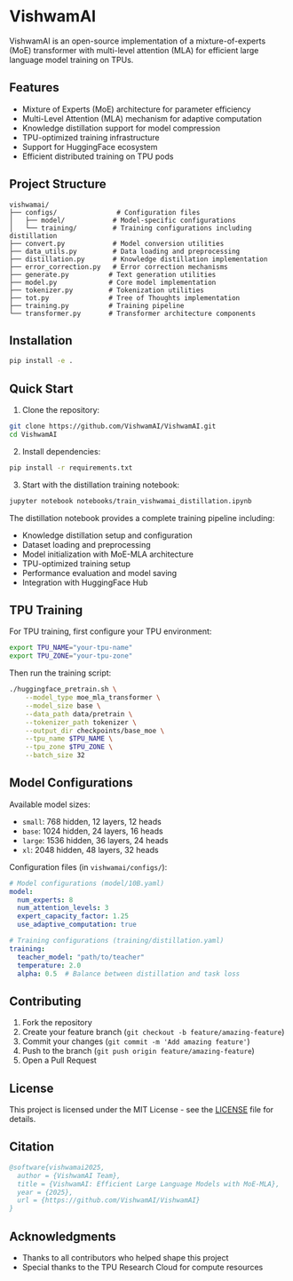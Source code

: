 # VishwamAI

VishwamAI is an open-source implementation of a mixture-of-experts (MoE) transformer with multi-level attention (MLA) for efficient large language model training on TPUs.

## Features

- Mixture of Experts (MoE) architecture for parameter efficiency
- Multi-Level Attention (MLA) mechanism for adaptive computation
- Knowledge distillation support for model compression
- TPU-optimized training infrastructure
- Support for HuggingFace ecosystem
- Efficient distributed training on TPU pods

## Project Structure

```
vishwamai/
├── configs/               # Configuration files
│   ├── model/            # Model-specific configurations
│   └── training/         # Training configurations including distillation
├── convert.py            # Model conversion utilities
├── data_utils.py         # Data loading and preprocessing
├── distillation.py       # Knowledge distillation implementation
├── error_correction.py   # Error correction mechanisms
├── generate.py          # Text generation utilities
├── model.py             # Core model implementation
├── tokenizer.py         # Tokenization utilities
├── tot.py               # Tree of Thoughts implementation
├── training.py          # Training pipeline
└── transformer.py       # Transformer architecture components
```

## Installation

```bash
pip install -e .
```

## Quick Start

1. Clone the repository:
```bash
git clone https://github.com/VishwamAI/VishwamAI.git
cd VishwamAI
```

2. Install dependencies:
```bash
pip install -r requirements.txt
```

3. Start with the distillation training notebook:
```bash
jupyter notebook notebooks/train_vishwamai_distillation.ipynb
```

The distillation notebook provides a complete training pipeline including:
- Knowledge distillation setup and configuration
- Dataset loading and preprocessing
- Model initialization with MoE-MLA architecture
- TPU-optimized training setup
- Performance evaluation and model saving
- Integration with HuggingFace Hub

## TPU Training

For TPU training, first configure your TPU environment:

```bash
export TPU_NAME="your-tpu-name"
export TPU_ZONE="your-tpu-zone"
```

Then run the training script:

```bash
./huggingface_pretrain.sh \
    --model_type moe_mla_transformer \
    --model_size base \
    --data_path data/pretrain \
    --tokenizer_path tokenizer \
    --output_dir checkpoints/base_moe \
    --tpu_name $TPU_NAME \
    --tpu_zone $TPU_ZONE \
    --batch_size 32
```

## Model Configurations

Available model sizes:
- `small`: 768 hidden, 12 layers, 12 heads
- `base`: 1024 hidden, 24 layers, 16 heads
- `large`: 1536 hidden, 36 layers, 24 heads
- `xl`: 2048 hidden, 48 layers, 32 heads

Configuration files (in `vishwamai/configs/`):
```yaml
# Model configurations (model/10B.yaml)
model:
  num_experts: 8
  num_attention_levels: 3
  expert_capacity_factor: 1.25
  use_adaptive_computation: true

# Training configurations (training/distillation.yaml)
training:
  teacher_model: "path/to/teacher"
  temperature: 2.0
  alpha: 0.5  # Balance between distillation and task loss
```

## Contributing

1. Fork the repository
2. Create your feature branch (`git checkout -b feature/amazing-feature`)
3. Commit your changes (`git commit -m 'Add amazing feature'`)
4. Push to the branch (`git push origin feature/amazing-feature`)
5. Open a Pull Request

## License

This project is licensed under the MIT License - see the [LICENSE](LICENSE) file for details.

## Citation

```bibtex
@software{vishwamai2025,
  author = {VishwamAI Team},
  title = {VishwamAI: Efficient Large Language Models with MoE-MLA},
  year = {2025},
  url = {https://github.com/VishwamAI/VishwamAI}
}
```

## Acknowledgments

- Thanks to all contributors who helped shape this project
- Special thanks to the TPU Research Cloud for compute resources
